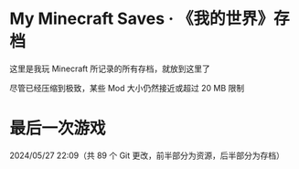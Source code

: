 # My Minecraft Saves · 《我的世界》存档

这里是我玩 Minecraft 所记录的所有存档，就放到这里了

尽管已经压缩到极致，某些 Mod 大小仍然接近或超过 20 MB 限制

# 最后一次游戏

2024/05/27 22:09（共 89 个 Git 更改，前半部分为资源，后半部分为存档）